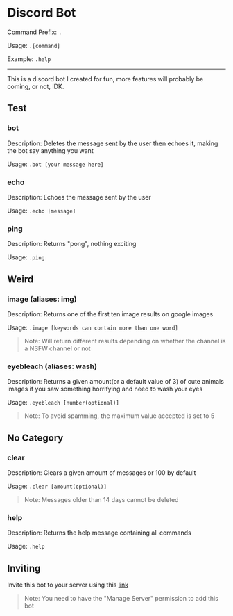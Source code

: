 # Discord Bot

Command Prefix: `.`

Usage: `.[command]`

Example: `.help`

---

This is a discord bot I created for fun, more features will probably be coming, or not, IDK.

## Test

### bot

Description: Deletes the message sent by the user then echoes it, making the bot say anything you want

Usage: `.bot [your message here]`

### echo

Description: Echoes the message sent by the user

Usage: `.echo [message]`

### ping

Description: Returns "pong", nothing exciting

Usage: `.ping`

## Weird

### image (aliases: img)

Description: Returns one of the first ten image results on google images

Usage: `.image [keywords can contain more than one word]`

> Note: Will return different results depending on whether the channel is a NSFW channel or not

### eyebleach (aliases: wash)

Description: Returns a given amount(or a default value of 3) of cute animals images if you saw something horrifying and need to wash your eyes

Usage: `.eyebleach [number(optional)]`

> Note: To avoid spamming, the maximum value accepted is set to 5

## No Category

### clear

Description: Clears a given amount of messages or 100 by default

Usage: `.clear [amount(optional)]`

> Note: Messages older than 14 days cannot be deleted

### help

Description: Returns the help message containing all commands

Usage: `.help`

## Inviting

Invite this bot to your server using this [link](https://discord.com/api/oauth2/authorize?client_id=623521834712825866&permissions=124928&scope=bot)

> Note: You need to have the "Manage Server" permission to add this bot
